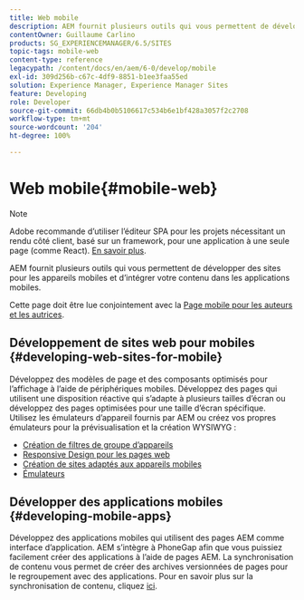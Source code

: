```yaml
---
title: Web mobile
description: AEM fournit plusieurs outils qui vous permettent de développer des sites pour les appareils mobiles et d’intégrer votre contenu dans les applications mobiles.
contentOwner: Guillaume Carlino
products: SG_EXPERIENCEMANAGER/6.5/SITES
topic-tags: mobile-web
content-type: reference
legacypath: /content/docs/en/aem/6-0/develop/mobile
exl-id: 309d256b-c67c-4df9-8851-b1ee3faa55ed
solution: Experience Manager, Experience Manager Sites
feature: Developing
role: Developer
source-git-commit: 66db4b0b5106617c534b6e1bf428a3057f2c2708
workflow-type: tm+mt
source-wordcount: '204'
ht-degree: 100%

---
```


# Web mobile{#mobile-web}

>[!NOTE]
>
>Adobe recommande d’utiliser l’éditeur SPA pour les projets nécessitant un rendu côté client, basé sur un framework, pour une application à une seule page (comme React). [En savoir plus](/help/sites-developing/spa-overview.md).

AEM fournit plusieurs outils qui vous permettent de développer des sites pour les appareils mobiles et d’intégrer votre contenu dans les applications mobiles.

Cette page doit être lue conjointement avec la [Page mobile pour les auteurs et les autrices](/help/sites-authoring/mobile.md).

## Développement de sites web pour mobiles {#developing-web-sites-for-mobile}

Développez des modèles de page et des composants optimisés pour l’affichage à l’aide de périphériques mobiles. Développez des pages qui utilisent une disposition réactive qui s’adapte à plusieurs tailles d’écran ou développez des pages optimisées pour une taille d’écran spécifique. Utilisez les émulateurs d’appareil fournis par AEM ou créez vos propres émulateurs pour la prévisualisation et la création WYSIWYG :

* [Création de filtres de groupe d’appareils](/help/sites-developing/groupfilters.md)
* [Responsive Design pour les pages web](/help/sites-developing/responsive.md)
* [Création de sites adaptés aux appareils mobiles](/help/sites-developing/mobile.md)
* [Émulateurs](/help/sites-developing/emulators.md)

## Développer des applications mobiles {#developing-mobile-apps}

Développez des applications mobiles qui utilisent des pages AEM comme interface d’application. AEM s’intègre à PhoneGap afin que vous puissiez facilement créer des applications à l’aide de pages AEM. La synchronisation de contenu vous permet de créer des archives versionnées de pages pour le regroupement avec des applications. Pour en savoir plus sur la synchronisation de contenu, cliquez [ici](/help/mobile/phonegap-contentsync.md).
